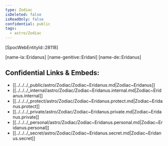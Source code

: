 ```yaml
---
type: Zodiac
isDeleted: false
isReadOnly: false
confidential: public
tags:
  - astro/Zodiac
---
```


[SpocWebEntityId::28118]



[name-la::Eridanus]
[name-genitive::Eridani]
[name-de::Eridanus]


## Confidential Links & Embeds: 
- [[../../../_public/astro/Zodiac/Zodiac~Eridanus.md|Zodiac~Eridanus]] 
- [[../../../_internal/astro/Zodiac/Zodiac~Eridanus.internal.md|Zodiac~Eridanus.internal]] 
- [[../../../_protect/astro/Zodiac/Zodiac~Eridanus.protect.md|Zodiac~Eridanus.protect]] 
- [[../../../_private/astro/Zodiac/Zodiac~Eridanus.private.md|Zodiac~Eridanus.private]] 
- [[../../../_personal/astro/Zodiac/Zodiac~Eridanus.personal.md|Zodiac~Eridanus.personal]] 
- [[../../../_secret/astro/Zodiac/Zodiac~Eridanus.secret.md|Zodiac~Eridanus.secret]] 
